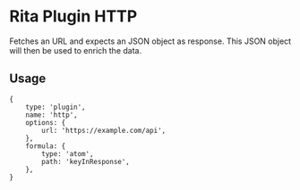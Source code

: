 # Rita Plugin HTTP

Fetches an URL and expects an JSON object as response. This JSON object will then be used to enrich the data.

## Usage

```json5
{
    type: 'plugin',
    name: 'http',
    options: {
        url: 'https://example.com/api',
    },
    formula: {
        type: 'atom',
        path: 'keyInResponse',
    },
}
```
